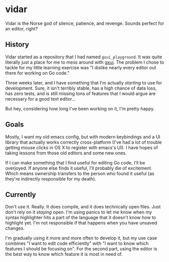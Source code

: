 # vidar

Vidar is the Norse god of silence, patience, and revenge.  Sounds perfect for an editor, right?

## History

Vidar started as a repository that I had named `gxui_playground`.  It was quite literally just a
place for me to mess around with [gxui](github.com/google/gxui).  The problem I chose to tackle
for my little learning exercise was "I dislike nearly every editor out there for working on Go
code."

Three weeks later, and I have something that I'm actually *starting* to use for development.  Sure,
it isn't terribly stable, has a high chance of data loss, has zero tests, and is still missing
tons of features that I would argue are necessary for a good text editor...

But hey, considering how long I've been working on it, I'm pretty happy.

## Goals

Mostly, I want my old emacs config, but with modern keybindings and a UI library that actually
works correctly cross-platform (I've had a lot of trouble getting mouse clicks in OS X to
register with emacs's UI).  I have hopes of taking lessons from those old editors and some new
ones.

If I can make something that I find useful for editing Go code, I'll be overjoyed.  If anyone
else finds it useful, I'll probably die of excitement.  Which means ownership transfers to the
person who found it useful (as they're indirectly responsible for my death).

## Currently

Don't use it.  Really.  It does compile, and it does technically open files.  Just don't rely
on it *staying* open.  I'm using panics to let me know when my syntax highlighter hits a part
of the language that it doesn't know how to highlight yet.  I'm not responsible if that happens
when you have unsaved changes.

I'm gradually using it more and more often to develop it, but my use case combines "I want to
edit code efficiently" with "I want to know which features I should be focusing on".  For the
second part, using the editor is the best way to know which feature it is most in need of.
